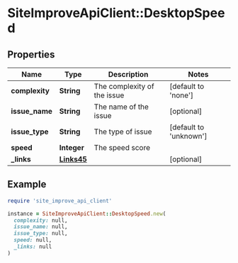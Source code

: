 # SiteImproveApiClient::DesktopSpeed

## Properties

| Name | Type | Description | Notes |
| ---- | ---- | ----------- | ----- |
| **complexity** | **String** | The complexity of the issue | [default to &#39;none&#39;] |
| **issue_name** | **String** | The name of the issue | [optional] |
| **issue_type** | **String** | The type of issue | [default to &#39;unknown&#39;] |
| **speed** | **Integer** | The speed score |  |
| **_links** | [**Links45**](Links45.md) |  | [optional] |

## Example

```ruby
require 'site_improve_api_client'

instance = SiteImproveApiClient::DesktopSpeed.new(
  complexity: null,
  issue_name: null,
  issue_type: null,
  speed: null,
  _links: null
)
```

